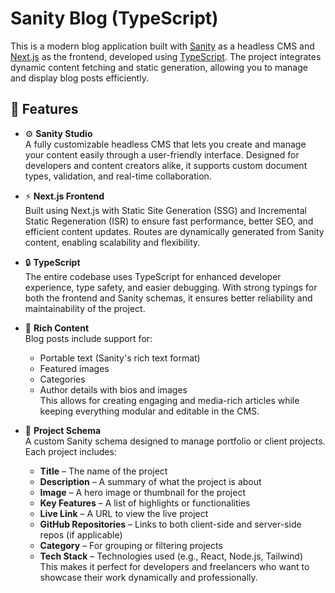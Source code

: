 # Sanity Blog (TypeScript)

This is a modern blog application built with [Sanity](https://www.sanity.io/) as a headless CMS and [Next.js](https://nextjs.org/) as the frontend, developed using [TypeScript](https://www.typescriptlang.org/). The project integrates dynamic content fetching and static generation, allowing you to manage and display blog posts efficiently.

## 🚀 Features

- ⚙️ **Sanity Studio**  
  A fully customizable headless CMS that lets you create and manage your content easily through a user-friendly interface. Designed for developers and content creators alike, it supports custom document types, validation, and real-time collaboration.

- ⚡ **Next.js Frontend**  
  Built using Next.js with Static Site Generation (SSG) and Incremental Static Regeneration (ISR) to ensure fast performance, better SEO, and efficient content updates. Routes are dynamically generated from Sanity content, enabling scalability and flexibility.

- 🔒 **TypeScript**  
  The entire codebase uses TypeScript for enhanced developer experience, type safety, and easier debugging. With strong typings for both the frontend and Sanity schemas, it ensures better reliability and maintainability of the project.

- 📝 **Rich Content**  
  Blog posts include support for:

  - Portable text (Sanity's rich text format)
  - Featured images
  - Categories
  - Author details with bios and images  
    This allows for creating engaging and media-rich articles while keeping everything modular and editable in the CMS.

- 📁 **Project Schema**  
  A custom Sanity schema designed to manage portfolio or client projects. Each project includes:
  - **Title** – The name of the project
  - **Description** – A summary of what the project is about
  - **Image** – A hero image or thumbnail for the project
  - **Key Features** – A list of highlights or functionalities
  - **Live Link** – A URL to view the live project
  - **GitHub Repositories** – Links to both client-side and server-side repos (if applicable)
  - **Category** – For grouping or filtering projects
  - **Tech Stack** – Technologies used (e.g., React, Node.js, Tailwind)  
    This makes it perfect for developers and freelancers who want to showcase their work dynamically and professionally.
